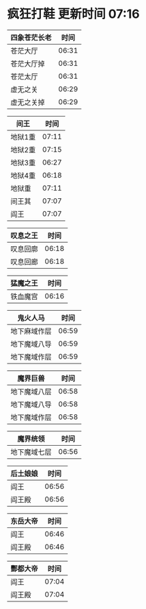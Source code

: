 # 疯狂打鞋 更新时间 07:16

| 四象苍茫长老   | 时间    |
|--------|-------|
| 苍茫大厅 | 06:31 |
| 苍茫大厅掉 | 06:31 |
| 苍茫太厅 | 06:31 |
| 虚无之关 | 06:29 |
| 虚无之关掉 | 06:29 |

| 间王   | 时间    |
|--------|-------|
| 地狱1重 | 07:11 |
| 地狱2重 | 07:15 |
| 地狱3重 | 06:27 |
| 地狱4重 | 06:18 |
| 地狱重 | 07:11 |
| 间王其 | 07:07 |
| 阎王 | 07:07 |

| 叹息之王   | 时间    |
|--------|-------|
| 叹息回廓 | 06:18 |
| 叹息回廊 | 06:18 |

| 猛魔之王   | 时间    |
|--------|-------|
| 铁血魔宫 | 06:16 |

| 鬼火人马   | 时间    |
|--------|-------|
| 地下麻域作层 | 06:59 |
| 地下魔域八导 | 06:59 |
| 地下魔域作层 | 06:59 |

| 魔界巨兽   | 时间    |
|--------|-------|
| 地下魔域八层 | 06:58 |
| 地下魔域八导 | 06:58 |
| 地下魔域作层 | 06:58 |

| 魔界统领   | 时间    |
|--------|-------|
| 地下魔域七层 | 06:56 |

| 后土娘娘   | 时间    |
|--------|-------|
| 阎王 | 06:56 |
| 阎王殿 | 06:56 |

| 东岳大帝   | 时间    |
|--------|-------|
| 阎王 | 06:46 |
| 阎王殿 | 06:46 |

| 酆都大帝   | 时间    |
|--------|-------|
| 阎王 | 07:04 |
| 阎王殿 | 07:04 |